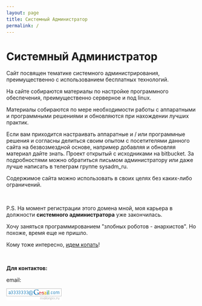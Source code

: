 ```yaml
---
layout: page
title: Системный Администратор
permalink: /
---
```


# Системный Администратор

Сайт посвящен тематике системного администрирования, преимущественно с использованием бесплатных технологий.

На сайте собираются материалы по настройке программного обеспечения, преимущественно серверное и под linux.

Материалы собираются по мере необходимости работы с аппаратными и программными решениями и обновляются при нахождении лучших практик.

Если вам приходится настраивать аппаратные и / или программные решения и согласны делиться своим опытом с посетителями данного сайта на безвозмездной основе, например добавляя и обновляя материал дайте знать. Проект открытый с исходниками на bitbucket. За подробностями можно обратиться письмом администратору или даже лучше написать в телеграм группе sysadm_ru.

Содержимое сайта можно использовать в своих целях без каких-либо ограничений.

<br/>

P.S. На момент регистрации этого домена мной, моя карьера в должности **системного администратора** уже закончилась.

Хочу заняться программированием "злобных роботов - анархистов". Но похоже, время еще не пришло.

Кому тоже интересно, <a href="//matematika.org">идем копать</a>!

<br/>

**Для контактов:**

email:

![Marley](/img/a3333333mail.gif "Marley")
